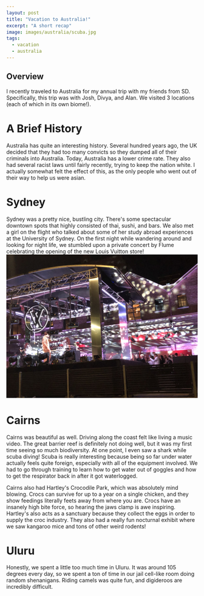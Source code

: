 ```yaml
---
layout: post
title: "Vacation to Australia!"
excerpt: "A short recap"
image: images/australia/scuba.jpg
tags: 
  - vacation
  - australia
---
```


## Overview
I recently traveled to Australia for my annual trip with my friends from SD. Specifically, this trip was with
Josh, Divya, and Alan. We visited 3 locations (each of which in its own biome!).

# A Brief History
Australia has quite an interesting history. Several hundred years ago, the UK decided that they had too
many convicts so they dumped all of their criminals into Australia. Today, Australia has a lower crime rate.
They also had several racist laws until fairly recently, trying to keep the nation white. I actually
somewhat felt the effect of this, as the only people who went out of their way to help us were asian.

# Sydney
Sydney was a pretty nice, bustling city. There's some spectacular downtown spots that highly consisted of thai,
sushi, and bars. We also met a girl on the flight who talked about some of her study abroad experiences at the
University of Sydney. On the first night while wandering around and looking for night life, we stumbled
upon a private concert by Flume celebrating the opening of the new Louis Vuitton store!
![Flume's private concert for LV](images/australia/flume.jpg)

# Cairns
Cairns was beautiful as well. Driving along the coast felt like living a music video. The great barrier reef is
definitely not doing well, but it was my first time seeing so much biodiversity. At one point,
I even saw a shark while scuba diving! Scuba is really interesting because being so far under water actually
feels quite foreign, especially with all of the equipment involved. We had to go through training
to learn how to get water out of goggles and how to get the respirator back in after it got waterlogged.

Cairns also had Hartley's Crocodile Park, which was absolutely mind blowing. Crocs can survive for up to a year
on a single chicken, and they show feedings literally feets away from where you are. Crocs have an insanely
high bite force, so hearing the jaws clamp is awe inspiring. Hartley's also acts as a sanctuary because they
collect the eggs in order to supply the croc industry. They also had a really fun nocturnal exhibit where we saw
kangaroo mice and tons of other weird rodents!

# Uluru
Honestly, we spent a little too much time in Uluru. It was around 105 degrees every day, so we spent a ton of time
in our jail cell-like room doing random shenanigans. Riding camels was quite fun, and digideroos are incredibly difficult.

